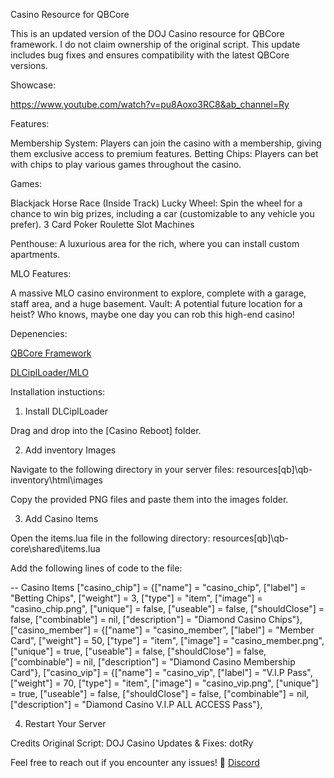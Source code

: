 Casino Resource for QBCore

This is an updated version of the DOJ Casino resource for QBCore framework. I do not claim ownership of the original script. 
This update includes bug fixes and ensures compatibility with the latest QBCore versions.

Showcase:

https://www.youtube.com/watch?v=pu8Aoxo3RC8&ab_channel=Ry

Features:

Membership System: Players can join the casino with a membership, giving them exclusive access to premium features.
Betting Chips: Players can bet with chips to play various games throughout the casino.

Games:

Blackjack
Horse Race (Inside Track)
Lucky Wheel: Spin the wheel for a chance to win big prizes, including a car (customizable to any vehicle you prefer).
3 Card Poker
Roulette
Slot Machines

Penthouse: A luxurious area for the rich, where you can install custom apartments.

MLO Features:

A massive MLO casino environment to explore, complete with a garage, staff area, and a huge basement.
Vault: A potential future location for a heist? Who knows, maybe one day you can rob this high-end casino!

Depenencies:

[QBCore Framework](https://github.com/qbcore-framework)

[DLCiplLoader/MLO](https://github.com/RyFiction/DLCiplLoader)

Installation instuctions:

1. Install DLCiplLoader

Drag and drop into the [Casino Reboot] folder.

2. Add inventory Images

Navigate to the following directory in your server files:
resources\[qb]\qb-inventory\html\images

Copy the provided PNG files and paste them into the images folder.

3. Add Casino Items

Open the items.lua file in the following directory:
resources\[qb]\qb-core\shared\items.lua

Add the following lines of code to the file:

-- Casino Items
["casino_chip"]              = {["name"] = "casino_chip",            ["label"] = "Betting Chips",       ["weight"] = 3,         ["type"] = "item",      ["image"] = "casino_chip.png",              ["unique"] = false,     ["useable"] = false,    ["shouldClose"] = false,   ["combinable"] = nil,   ["description"] = "Diamond Casino Chips"},
["casino_member"]            = {["name"] = "casino_member",          ["label"] = "Member Card",         ["weight"] = 50,        ["type"] = "item",      ["image"] = "casino_member.png",            ["unique"] = true,      ["useable"] = false,    ["shouldClose"] = false,   ["combinable"] = nil,   ["description"] = "Diamond Casino Membership Card"},
["casino_vip"]               = {["name"] = "casino_vip",             ["label"] = "V.I.P Pass",          ["weight"] = 70,        ["type"] = "item",      ["image"] = "casino_vip.png",               ["unique"] = true,      ["useable"] = false,    ["shouldClose"] = false,   ["combinable"] = nil,   ["description"] = "Diamond Casino V.I.P ALL ACCESS Pass"},

4. Restart Your Server

Credits
Original Script: DOJ Casino
Updates & Fixes: dotRy

Feel free to reach out if you encounter any issues! 🎲
[Discord](https://discord.com/invite/rwKfYSAKxN)
